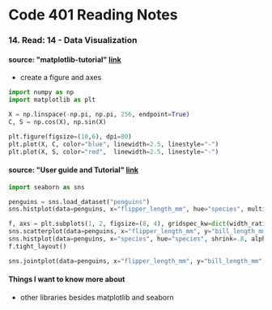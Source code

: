 # Code 401 Reading Notes 
### 14. Read: 14 - Data Visualization  

####  source: "matplotlib-tutorial" [link](https://github.com/rougier/matplotlib-tutorial)
- create a figure and axes 

```python 
import numpy as np
import matplotlib as plt 

X = np.linspace(-np.pi, np.pi, 256, endpoint=True)
C, S = np.cos(X), np.sin(X)

plt.figure(figsize=(10,6), dpi=80)
plt.plot(X, C, color="blue", linewidth=2.5, linestyle="-")
plt.plot(X, S, color="red",  linewidth=2.5, linestyle="-")
```


####  source: "User guide and Tutorial" [link](https://seaborn.pydata.org/tutorial.html)

```python 
import seaborn as sns

penguins = sns.load_dataset("penguins")
sns.histplot(data=penguins, x="flipper_length_mm", hue="species", multiple="stack")

f, axs = plt.subplots(1, 2, figsize=(8, 4), gridspec_kw=dict(width_ratios=[4, 3]))
sns.scatterplot(data=penguins, x="flipper_length_mm", y="bill_length_mm", hue="species", ax=axs[0])
sns.histplot(data=penguins, x="species", hue="species", shrink=.8, alpha=.8, legend=False, ax=axs[1])
f.tight_layout()

sns.jointplot(data=penguins, x="flipper_length_mm", y="bill_length_mm", hue="species")

```

#### Things I want to know more about 
- other libraries besides matplotlib and seaborn 